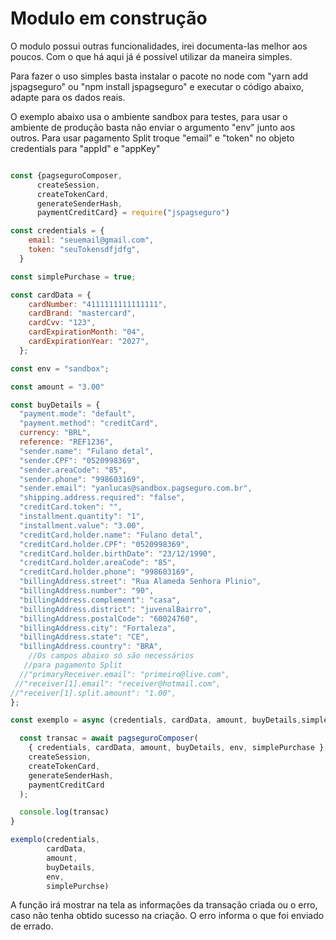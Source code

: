# Modulo em construção

O modulo possui outras funcionalidades, irei documenta-las melhor aos poucos. Com o que há aqui já é possível utilizar da maneira simples.

Para fazer o uso simples basta instalar o pacote no node com "yarn add jspagseguro" ou "npm install jspagseguro" e executar o código abaixo, adapte para os dados reais.

O exemplo abaixo usa o ambiente sandbox para testes, para usar o ambiente de produção basta não enviar o argumento "env" junto aos outros. Para usar pagamento Split troque "email" e "token" no objeto credentials para "appId" e "appKey"

```js

const {pagseguroComposer,
      createSession,
      createTokenCard,
      generateSenderHash,
      paymentCreditCard} = require("jspagseguro")

const credentials = {
    email: "seuemail@gmail.com",
    token: "seuTokensdfjdfg",
  }

const simplePurchase = true;

const cardData = {
    cardNumber: "4111111111111111",
    cardBrand: "mastercard",
    cardCvv: "123",
    cardExpirationMonth: "04",
    cardExpirationYear: "2027",
  };

const env = "sandbox";

const amount = "3.00"

const buyDetails = {
  "payment.mode": "default",
  "payment.method": "creditCard",
  currency: "BRL",
  reference: "REF1236",
  "sender.name": "Fulano detal",
  "sender.CPF": "0520998369",
  "sender.areaCode": "85",
  "sender.phone": "998603169",
  "sender.email": "yanlucas@sandbox.pagseguro.com.br",
  "shipping.address.required": "false",
  "creditCard.token": "",
  "installment.quantity": "1",
  "installment.value": "3.00",
  "creditCard.holder.name": "Fulano detal",
  "creditCard.holder.CPF": "0520998369",
  "creditCard.holder.birthDate": "23/12/1990",
  "creditCard.holder.areaCode": "85",
  "creditCard.holder.phone": "998603169",
  "billingAddress.street": "Rua Alameda Senhora Plinio",
  "billingAddress.number": "90",
  "billingAddress.complement": "casa",
  "billingAddress.district": "juvenalBairro",
  "billingAddress.postalCode": "60024760",
  "billingAddress.city": "Fortaleza",
  "billingAddress.state": "CE",
  "billingAddress.country": "BRA",
    //Os campos abaixo só são necessários
   //para pagamento Split
  //"primaryReceiver.email": "primeiro@live.com",
 //"receiver[1].email": "receiver@hotmail.com",
//"receiver[1].split.amount": "1.00",
};

const exemplo = async (credentials, cardData, amount, buyDetails,simplePurchase) =>{

  const transac = await pagseguroComposer(
    { credentials, cardData, amount, buyDetails, env, simplePurchase },
    createSession,
    createTokenCard,
    generateSenderHash,
    paymentCreditCard
  );

  console.log(transac)
}

exemplo(credentials,
        cardData,
        amount,
        buyDetails,
        env,
        simplePurchse)
```

A função irá mostrar na tela as informações da transação criada ou o erro, caso não tenha obtido sucesso na criação. O erro informa o que foi enviado de errado.
